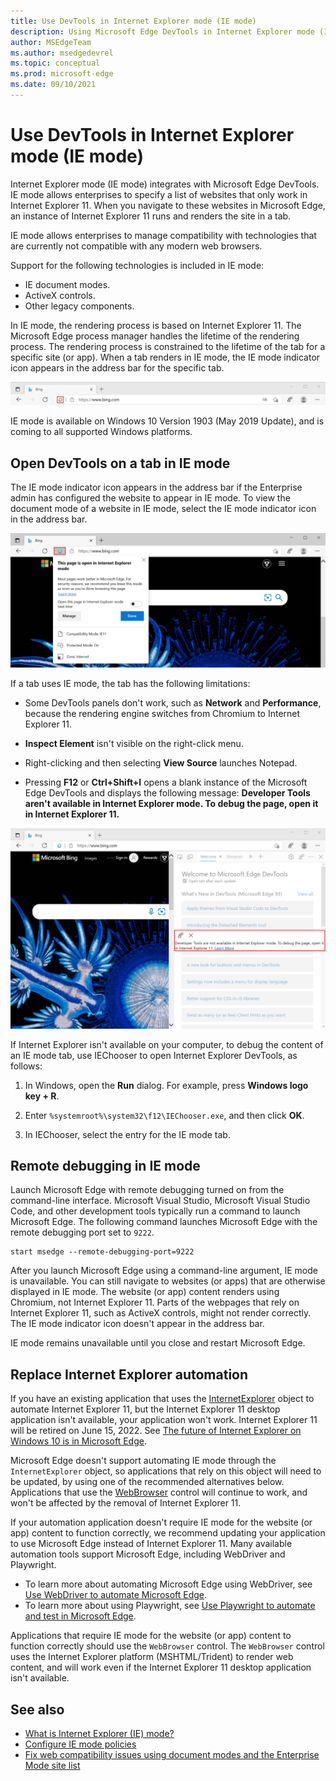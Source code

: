```yaml
---
title: Use DevTools in Internet Explorer mode (IE mode)
description: Using Microsoft Edge DevTools in Internet Explorer mode (IE mode).
author: MSEdgeTeam
ms.author: msedgedevrel
ms.topic: conceptual
ms.prod: microsoft-edge
ms.date: 09/10/2021
---
```

# Use DevTools in Internet Explorer mode (IE mode)

Internet Explorer mode (IE mode) integrates with Microsoft Edge DevTools.   IE mode allows enterprises to specify a list of websites that only work in Internet Explorer 11. When you navigate to these websites in Microsoft Edge, an instance of Internet Explorer 11 runs and renders the site in a tab.

IE mode allows enterprises to manage compatibility with technologies that are currently not compatible with any modern web browsers.

Support for the following technologies is included in IE mode:
*  IE document modes.
*  ActiveX controls.
*  Other legacy components.

In IE mode, the rendering process is based on Internet Explorer 11. The Microsoft Edge process manager handles the lifetime of the rendering process.  The rendering process is constrained to the lifetime of the tab for a specific site (or app).  When a tab renders in IE mode, the IE mode indicator icon appears in the address bar for the specific tab.

![The IE mode indicator icon in the address bar](./index-images/ie-mode-badge.png)

IE mode is available on Windows 10 Version 1903 (May 2019 Update), and is coming to all supported Windows platforms.


<!-- ====================================================================== -->
## Open DevTools on a tab in IE mode

The IE mode indicator icon appears in the address bar if the Enterprise admin has configured the website to appear in IE mode.  To view the document mode of a website in IE mode, select the IE mode indicator icon in the address bar.

![View document mode using the IE mode indicator icon](./index-images/ie-mode-badge-doc-mode.png)

If a tab uses IE mode, the tab has the following limitations:

*  Some DevTools panels don't work, such as **Network** and **Performance**, because the rendering engine switches from Chromium to Internet Explorer 11.

*  **Inspect Element** isn't visible on the right-click menu.

*  Right-clicking and then selecting **View Source** launches Notepad.

*  Pressing **F12** or **Ctrl+Shift+I** opens a blank instance of the Microsoft Edge DevTools and displays the following message: **Developer Tools aren't available in Internet Explorer mode.  To debug the page, open it in Internet Explorer 11.**

![DevTools launched in IE mode](./index-images/ie-mode-devtools.png)

If Internet Explorer isn't available on your computer, to debug the content of an IE mode tab, use IEChooser to open Internet Explorer DevTools, as follows:

1. In Windows, open the **Run** dialog.  For example, press **Windows logo key + R**.

1. Enter `%systemroot%\system32\f12\IEChooser.exe`, and then click **OK**.

1. In IEChooser, select the entry for the IE mode tab.


<!-- ====================================================================== -->
## Remote debugging in IE mode

Launch Microsoft Edge with remote debugging turned on from the command-line interface.  Microsoft Visual Studio, Microsoft Visual Studio Code, and other development tools typically run a command to launch Microsoft Edge.  The following command launches Microsoft Edge with the remote debugging port set to `9222`.

```shell
start msedge --remote-debugging-port=9222
```

After you launch Microsoft Edge using a command-line argument, IE mode is unavailable.  You can still navigate to websites (or apps) that are otherwise displayed in IE mode.  The website (or app) content renders using Chromium, not Internet Explorer 11. Parts of the webpages that rely on Internet Explorer 11, such as ActiveX controls, might not render correctly.  The IE mode indicator icon doesn't appear in the address bar.

IE mode remains unavailable until you close and restart Microsoft Edge.


<!-- ====================================================================== -->
## Replace Internet Explorer automation

If you have an existing application that uses the [InternetExplorer](/previous-versions/windows/internet-explorer/ie-developer/platform-apis/aa752084(v=vs.85)) object to automate Internet Explorer 11, but the Internet Explorer 11 desktop application isn't available, your application won't work.  Internet Explorer 11 will be retired on June 15, 2022.  See [The future of Internet Explorer on Windows 10 is in Microsoft Edge](https://blogs.windows.com/windowsexperience/2021/05/19/the-future-of-internet-explorer-on-windows-10-is-in-microsoft-edge/).

Microsoft Edge doesn't support automating IE mode through the `InternetExplorer` object, so applications that rely on this object will need to be updated, by using one of the recommended alternatives below.  Applications that use the [WebBrowser](/previous-versions/windows/internet-explorer/ie-developer/platform-apis/aa752040(v=vs.85)) control will continue to work, and won't be affected by the removal of Internet Explorer 11.

If your automation application doesn't require IE mode for the website (or app) content to function correctly, we recommend updating your application to use Microsoft Edge instead of Internet Explorer 11. Many available automation tools support Microsoft Edge, including WebDriver and Playwright.

*  To learn more about automating Microsoft Edge using WebDriver, see [Use WebDriver to automate Microsoft Edge](../../webdriver-chromium/index.md).
*  To learn more about using Playwright, see [Use Playwright to automate and test in Microsoft Edge](../../playwright/index.md).

Applications that require IE mode for the website (or app) content to function correctly should use the `WebBrowser` control.  The `WebBrowser` control uses the Internet Explorer platform (MSHTML/Trident) to render web content, and will work even if the Internet Explorer 11 desktop application isn't available.


<!-- ====================================================================== -->
## See also

*  [What is Internet Explorer (IE) mode?](/deployedge/edge-ie-mode)
*  [Configure IE mode policies](/deployedge/edge-ie-mode-policies)
*  [Fix web compatibility issues using document modes and the Enterprise Mode site list](/internet-explorer/ie11-deploy-guide/fix-compat-issues-with-doc-modes-and-enterprise-mode-site-list)
